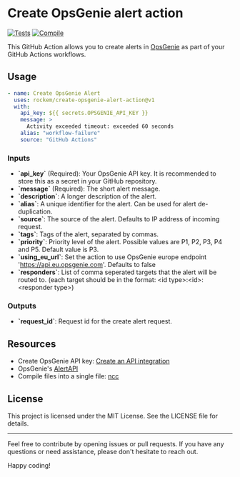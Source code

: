 # Create OpsGenie alert action

[![Tests](https://github.com/rockem/create-opsgenie-alert-action/actions/workflows/test.yml/badge.svg)](https://github.com/rockem/create-opsgenie-alert-action/actions/workflows/test.yml)
[![Compile](https://github.com/rockem/create-opsgenie-alert-action/actions/workflows/compile.yml/badge.svg)](https://github.com/rockem/create-opsgenie-alert-action/actions/workflows/compile.yml)

This GitHub Action allows you to create alerts in [OpsGenie](https://www.atlassian.com/software/opsgenie) as part of your GitHub Actions workflows.

## Usage

```yaml
- name: Create OpsGenie Alert
  uses: rockem/create-opsgenie-alert-action@v1
  with:
    api_key: ${{ secrets.OPSGENIE_API_KEY }}
    message: >
      Activity exceeded timeout: exceeded 60 seconds
    alias: "workflow-failure"
    source: "GitHub Actions"
```

### Inputs

- **\`api_key\`** (Required): Your OpsGenie API key. It is recommended to store this as a secret in your GitHub repository.
- **\`message\`** (Required): The short alert message.
- **\`description\`**: A longer description of the alert.
- **\`alias\`**: A unique identifier for the alert. Can be used for alert de-duplication.
- **\`source\`**: The source of the alert. Defaults to IP address of incoming request.
- **\`tags\`**: Tags of the alert, separated by commas.
- **\`priority\`**: Priority level of the alert. Possible values are P1, P2, P3, P4 and P5. Default value is P3.
- **\`using_eu_url\`**: Set the action to use OpsGenie europe endpoint 'https://api.eu.opsgenie.com'. Defaults to false
- **\`responders\`**: List of comma seperated targets that the alert will be routed to. (each target should be in the format: \<id type>:\<id>:\<responder type>)

### Outputs

- **\`request_id\`**: Request id for the create alert request.

## Resources

- Create OpsGenie API key: [Create an API integration](https://support.atlassian.com/opsgenie/docs/create-a-default-api-integration/)
- OpsGenie's [AlertAPI](https://docs.opsgenie.com/docs/alert-api)
- Compile files into a single file: [ncc](https://github.com/vercel/ncc)

## License

This project is licensed under the MIT License. See the LICENSE file for details.

---

Feel free to contribute by opening issues or pull requests. If you have any questions or need assistance, please don't hesitate to reach out.

Happy coding!
